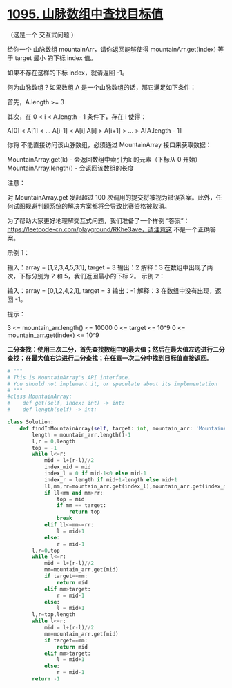 # [1095. 山脉数组中查找目标值](https://leetcode-cn.com/problems/find-in-mountain-array/)

（这是一个 交互式问题 ）

给你一个 山脉数组 mountainArr，请你返回能够使得 mountainArr.get(index) 等于 target 最小 的下标 index 值。

如果不存在这样的下标 index，就请返回 -1。

 

何为山脉数组？如果数组 A 是一个山脉数组的话，那它满足如下条件：

首先，A.length >= 3

其次，在 0 < i < A.length - 1 条件下，存在 i 使得：

A[0] < A[1] < ... A[i-1] < A[i]
A[i] > A[i+1] > ... > A[A.length - 1]


你将 不能直接访问该山脉数组，必须通过 MountainArray 接口来获取数据：

MountainArray.get(k) - 会返回数组中索引为k 的元素（下标从 0 开始）
MountainArray.length() - 会返回该数组的长度


注意：

对 MountainArray.get 发起超过 100 次调用的提交将被视为错误答案。此外，任何试图规避判题系统的解决方案都将会导致比赛资格被取消。

为了帮助大家更好地理解交互式问题，我们准备了一个样例 “答案”：https://leetcode-cn.com/playground/RKhe3ave，请注意这 不是一个正确答案。

 

示例 1：

输入：array = [1,2,3,4,5,3,1], target = 3
输出：2
解释：3 在数组中出现了两次，下标分别为 2 和 5，我们返回最小的下标 2。
示例 2：

输入：array = [0,1,2,4,2,1], target = 3
输出：-1
解释：3 在数组中没有出现，返回 -1。


提示：

3 <= mountain_arr.length() <= 10000
0 <= target <= 10^9
0 <= mountain_arr.get(index) <= 10^9

**二分查找：使用三次二分，首先查找数组中的最大值；然后在最大值左边进行二分查找；在最大值右边进行二分查找；在任意一次二分中找到目标值直接返回。**

```python
# """
# This is MountainArray's API interface.
# You should not implement it, or speculate about its implementation
# """
#class MountainArray:
#    def get(self, index: int) -> int:
#    def length(self) -> int:

class Solution:
    def findInMountainArray(self, target: int, mountain_arr: 'MountainArray') -> int:
        length = mountain_arr.length()-1
        l,r = 0,length
        top = -1
        while l<=r:
            mid = l+(r-l)//2
            index_mid = mid
            index_l = 0 if mid-1<0 else mid-1
            index_r = length if mid+1>length else mid+1
            ll,mm,rr=mountain_arr.get(index_l),mountain_arr.get(index_mid),mountain_arr.get(index_r)
            if ll<mm and mm>rr:
                top = mid
                if mm == target:
                    return top
                break
            elif ll<=mm<=rr:
                l = mid+1
            else:
                r = mid-1
        l,r=0,top
        while l<=r:
            mid = l+(r-l)//2
            mm=mountain_arr.get(mid)
            if target==mm:
                return mid
            elif mm>target:
                r = mid-1
            else:
                l = mid+1
        l,r=top,length
        while l<=r:
            mid = l+(r-l)//2
            mm=mountain_arr.get(mid)
            if target==mm:
                return mid
            elif mm>target:
                l = mid+1
            else:
                r = mid-1
        return -1
```

